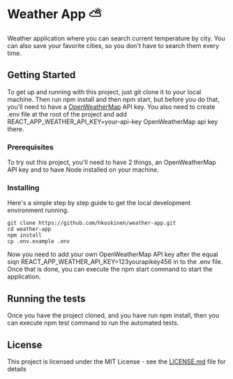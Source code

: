 # Weather App ⛅

Weather application where you can search current temperature by city. You can also save your favorite cities, so you don't have to search them every time.

## Getting Started

To get up and running with this project, just git clone it to your local machine. Then run npm install and then npm start, but before you do that, you'll need to have a [OpenWeatherMap](https://openweathermap.org/) API key. You also need to create .env file at the root of the project and add REACT_APP_WEATHER_API_KEY=your-api-key OpenWeatherMap api key there.

### Prerequisites

To try out this project, you'll need to have 2 things, an OpenWeatherMap API key and to have Node installed on your machine.

### Installing

Here's a simple step by step guide to get the local development environment running.

```
git clone https://github.com/hkoskinen/weather-app.git
cd weather-app
npm install
cp .env.example .env
```

Now you need to add your own OpenWeatherMap API key after the equal siqn REACT_APP_WEATHER_API_KEY=123yourapikey456 in to the .env file. Once that is done, you can execute the npm start command to start the application.


## Running the tests

Once you have the project cloned, and you have run npm install, then you can execute npm test command to run the automated tests.

## License

This project is licensed under the MIT License - see the [LICENSE.md](LICENSE.md) file for details
